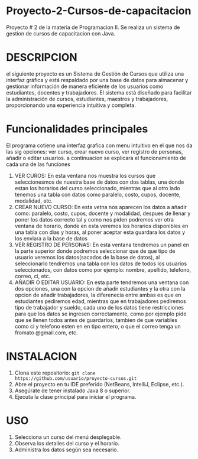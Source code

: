 # Proyecto-2-Cursos-de-capacitacion
Proyecto # 2 de la materia de Programacion II. Se realiza un sistema de gestion de cursos de capacitacion con Java.
# DESCRIPCION
el siguiente proyecto es un Sistema de Gestión de Cursos que utiliza una interfaz gráfica y está respaldado por una base de datos para almacenar y gestionar información de manera eficiente de los usuarios como estudiantes, docentes y trabajadores. El sistema está diseñado para facilitar la administración de cursos, estudiantes, maestros y trabajadores, proporcionando una experiencia intuitiva y completa.
# Funcionalidades principales
El programa cotiene una interfaz grafica con menu intuitivo en el que nos da las sig opciones: ver curso,  crear nuevo curso, ver registro de personas, añadir o editar usuarios. a continuacion se explicara el funcionamiento de cada una de las funciones
1. VER CUROS: En esta ventana nos muestra los cursos que seleccionesmos de nuestra base de datos con dos tablas, una donde estan los horarios del curso seleccionado, mientras que al otro lado tenemos una tabla con datos como paralelo, costo, cupos, docente, modalidad, etc. 
2. CREAR NUEVO CURSO: En esta vetna nos aparecen los datos a añadir como: paralelo, costo, cupos, docente y modalidad, despues de llenar y poner los datos correcto tal y como nos piden podremos ver otra ventana de horario, donde en esta veremos  los horarios disponibles en una tabla con dias y horas, al poner aceptar esta guardara los datos y los enviara a la base de datos
3. VER REGISTRO DE PERSONAS: En esta ventana tendremos un panel en la parte superior donde podremos seleccionar que de que tipo de usuario veremos los datos(sacados de la base de datos), al seleccionarlo tendremos una tabla con los datos de todos los usuarios seleccionados, con datos como por ejemplo: nombre, apellido, telefono, correo, ci, etc.
4. AÑADIR O EDITAR USUARIO: En esta parte tendremos una ventana con dos opciones, una con la opcion de añadir estudiantes y la otra con la opcion de añadir trabajadores, la diferenecia entre ambas es que en estudiantes pediremos edad, mientras que en trabajadores pediremos tipo de trabajador y sueldo, cada uno de los datos tiene restricciones para que los datos se ingresen correctamente, como por ejemplo pide que se llenen todos antes de guardarlos, tambien de que variables como ci y telefono esten en en tipo entero, o que el correo tenga un fromato @gmail.com, etc.

# INSTALACION
1. Clona este repositorio: `git clone https://github.com/usuario/proyecto-cursos.git`
2. Abre el proyecto en tu IDE preferido (NetBeans, IntelliJ, Eclipse, etc.).
3. Asegúrate de tener instalado Java 8 o superior.
4. Ejecuta la clase principal para iniciar el programa.
# USO
1. Selecciona un curso del menú desplegable.
2. Observa los detalles del curso y el horario.
3. Administra los datos según sea necesario.
